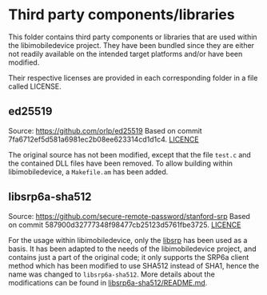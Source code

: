 # Third party components/libraries

This folder contains  third party components or libraries  that are used
within the  libimobiledevice project.  They have been bundled since they
are either not readily available on the intended target platforms and/or
have been modified.

Their respective licenses are provided in each corresponding folder in a
file called LICENSE.


## ed25519

Source: https://github.com/orlp/ed25519
Based on commit 7fa6712ef5d581a6981ec2b08ee623314cd1d1c4.
[LICENCE](ed25519/LICENSE)

The original source has not been modified, except that the file `test.c`
and the contained DLL files have been removed. To allow building within
libimobiledevice, a `Makefile.am` has been added.


## libsrp6a-sha512

Source: https://github.com/secure-remote-password/stanford-srp
Based on commit 587900d32777348f98477cb25123d5761fbe3725.
[LICENCE](libsrp6a-sha512/LICENSE)

For the usage within libimobiledevice, only the [libsrp](https://github.com/secure-remote-password/stanford-srp/tree/master/libsrp)
has been used as a basis.
It has been adapted to the needs of the libimobiledevice project, and
contains just a part of the original code; it only supports the SRP6a
client method which has been modified to use SHA512 instead of SHA1,
hence the name was changed to `libsrp6a-sha512`.
More details about the modifications can be found in [libsrp6a-sha512/README.md](libsrp6a-sha512/README.md).

